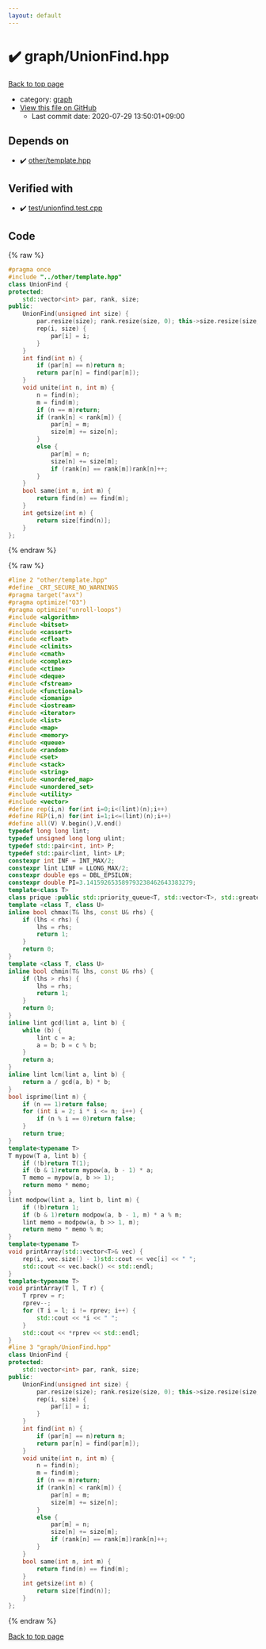 ```yaml
---
layout: default
---
```


<!-- mathjax config similar to math.stackexchange -->
<script type="text/javascript" async
  src="https://cdnjs.cloudflare.com/ajax/libs/mathjax/2.7.5/MathJax.js?config=TeX-MML-AM_CHTML">
</script>
<script type="text/x-mathjax-config">
  MathJax.Hub.Config({
    TeX: { equationNumbers: { autoNumber: "AMS" }},
    tex2jax: {
      inlineMath: [ ['$','$'] ],
      processEscapes: true
    },
    "HTML-CSS": { matchFontHeight: false },
    displayAlign: "left",
    displayIndent: "2em"
  });
</script>

<script type="text/javascript" src="https://cdnjs.cloudflare.com/ajax/libs/jquery/3.4.1/jquery.min.js"></script>
<script src="https://cdn.jsdelivr.net/npm/jquery-balloon-js@1.1.2/jquery.balloon.min.js" integrity="sha256-ZEYs9VrgAeNuPvs15E39OsyOJaIkXEEt10fzxJ20+2I=" crossorigin="anonymous"></script>
<script type="text/javascript" src="../../assets/js/copy-button.js"></script>
<link rel="stylesheet" href="../../assets/css/copy-button.css" />


# :heavy_check_mark: graph/UnionFind.hpp

<a href="../../index.html">Back to top page</a>

* category: <a href="../../index.html#f8b0b924ebd7046dbfa85a856e4682c8">graph</a>
* <a href="{{ site.github.repository_url }}/blob/master/graph/UnionFind.hpp">View this file on GitHub</a>
    - Last commit date: 2020-07-29 13:50:01+09:00




## Depends on

* :heavy_check_mark: <a href="../other/template.hpp.html">other/template.hpp</a>


## Verified with

* :heavy_check_mark: <a href="../../verify/test/unionfind.test.cpp.html">test/unionfind.test.cpp</a>


## Code

<a id="unbundled"></a>
{% raw %}
```cpp
#pragma once
#include "../other/template.hpp"
class UnionFind {
protected:
	std::vector<int> par, rank, size;
public:
	UnionFind(unsigned int size) {
		par.resize(size); rank.resize(size, 0); this->size.resize(size, 1);
		rep(i, size) {
			par[i] = i;
		}
	}
	int find(int n) {
		if (par[n] == n)return n;
		return par[n] = find(par[n]);
	}
	void unite(int n, int m) {
		n = find(n);
		m = find(m);
		if (n == m)return;
		if (rank[n] < rank[m]) {
			par[n] = m;
			size[m] += size[n];
		}
		else {
			par[m] = n;
			size[n] += size[m];
			if (rank[n] == rank[m])rank[n]++;
		}
	}
	bool same(int n, int m) {
		return find(n) == find(m);
	}
	int getsize(int n) {
		return size[find(n)];
	}
};
```
{% endraw %}

<a id="bundled"></a>
{% raw %}
```cpp
#line 2 "other/template.hpp"
#define _CRT_SECURE_NO_WARNINGS
#pragma target("avx")
#pragma optimize("O3")
#pragma optimize("unroll-loops")
#include <algorithm>
#include <bitset>
#include <cassert>
#include <cfloat>
#include <climits>
#include <cmath>
#include <complex>
#include <ctime>
#include <deque>
#include <fstream>
#include <functional>
#include <iomanip>
#include <iostream>
#include <iterator>
#include <list>
#include <map>
#include <memory>
#include <queue>
#include <random>
#include <set>
#include <stack>
#include <string>
#include <unordered_map>
#include <unordered_set>
#include <utility>
#include <vector>
#define rep(i,n) for(int i=0;i<(lint)(n);i++)
#define REP(i,n) for(int i=1;i<=(lint)(n);i++)
#define all(V) V.begin(),V.end()
typedef long long lint;
typedef unsigned long long ulint;
typedef std::pair<int, int> P;
typedef std::pair<lint, lint> LP;
constexpr int INF = INT_MAX/2;
constexpr lint LINF = LLONG_MAX/2;
constexpr double eps = DBL_EPSILON;
constexpr double PI=3.141592653589793238462643383279;
template<class T>
class prique :public std::priority_queue<T, std::vector<T>, std::greater<T>> {};
template <class T, class U>
inline bool chmax(T& lhs, const U& rhs) {
	if (lhs < rhs) {
		lhs = rhs;
		return 1;
	}
	return 0;
}
template <class T, class U>
inline bool chmin(T& lhs, const U& rhs) {
	if (lhs > rhs) {
		lhs = rhs;
		return 1;
	}
	return 0;
}
inline lint gcd(lint a, lint b) {
	while (b) {
		lint c = a;
		a = b; b = c % b;
	}
	return a;
}
inline lint lcm(lint a, lint b) {
	return a / gcd(a, b) * b;
}
bool isprime(lint n) {
	if (n == 1)return false;
	for (int i = 2; i * i <= n; i++) {
		if (n % i == 0)return false;
	}
	return true;
}
template<typename T>
T mypow(T a, lint b) {
	if (!b)return T(1);
	if (b & 1)return mypow(a, b - 1) * a;
	T memo = mypow(a, b >> 1);
	return memo * memo;
}
lint modpow(lint a, lint b, lint m) {
	if (!b)return 1;
	if (b & 1)return modpow(a, b - 1, m) * a % m;
	lint memo = modpow(a, b >> 1, m);
	return memo * memo % m;
}
template<typename T>
void printArray(std::vector<T>& vec) {
	rep(i, vec.size() - 1)std::cout << vec[i] << " ";
	std::cout << vec.back() << std::endl;
}
template<typename T>
void printArray(T l, T r) {
	T rprev = r;
	rprev--;
	for (T i = l; i != rprev; i++) {
		std::cout << *i << " ";
	}
	std::cout << *rprev << std::endl;
}
#line 3 "graph/UnionFind.hpp"
class UnionFind {
protected:
	std::vector<int> par, rank, size;
public:
	UnionFind(unsigned int size) {
		par.resize(size); rank.resize(size, 0); this->size.resize(size, 1);
		rep(i, size) {
			par[i] = i;
		}
	}
	int find(int n) {
		if (par[n] == n)return n;
		return par[n] = find(par[n]);
	}
	void unite(int n, int m) {
		n = find(n);
		m = find(m);
		if (n == m)return;
		if (rank[n] < rank[m]) {
			par[n] = m;
			size[m] += size[n];
		}
		else {
			par[m] = n;
			size[n] += size[m];
			if (rank[n] == rank[m])rank[n]++;
		}
	}
	bool same(int n, int m) {
		return find(n) == find(m);
	}
	int getsize(int n) {
		return size[find(n)];
	}
};

```
{% endraw %}

<a href="../../index.html">Back to top page</a>

